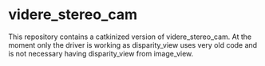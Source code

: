 videre_stereo_cam
=================


This repository contains a catkinized version of videre_stereo_cam. At the moment only the driver is working as disparity_view uses very old code and is not necessary having disparity_view from image_view.



